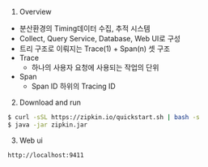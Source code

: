 1. Overview
* 분산환경의 Timing데이터 수집, 추적 시스템
* Collect, Query Service, Database, Web UI로 구성
* 트리 구조로 이뤄지는 Trace(1) + Span(n) 셋 구조	
* Trace
	- 하나의 사용자 요청에 사용되는 작업의 단위
* Span
	- Span ID 하위의 Tracing ID	

2. Download and run
```sh
$ curl -sSL https://zipkin.io/quickstart.sh | bash -s
$ java -jar zipkin.jar
```
3. Web ui
```
http://localhost:9411
```